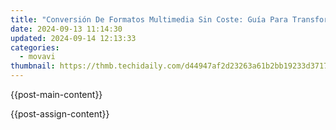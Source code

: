 ```yaml
---
title: "Conversión De Formatos Multimedia Sin Coste: Guía Para Transformar Archivos WMV en Archivos Musicales Libres Flac Con OnlineConvert"
date: 2024-09-13 11:14:30
updated: 2024-09-14 12:13:33
categories:
  - movavi
thumbnail: https://thmb.techidaily.com/d44947af2d23263a61b2bb19233d3717a7fd178394378301c673d9cd094e466a.jpg
---
```


{{post-main-content}}

<ins class="adsbygoogle"
     style="display:block"
     data-ad-format="autorelaxed"
     data-ad-client="ca-pub-7571918770474297"
     data-ad-slot="1223367746"></ins>

{{post-assign-content}}

<ins class="adsbygoogle"
     style="display:block"
     data-ad-client="ca-pub-7571918770474297"
     data-ad-slot="8358498916"
     data-ad-format="auto"
     data-full-width-responsive="true"></ins>
